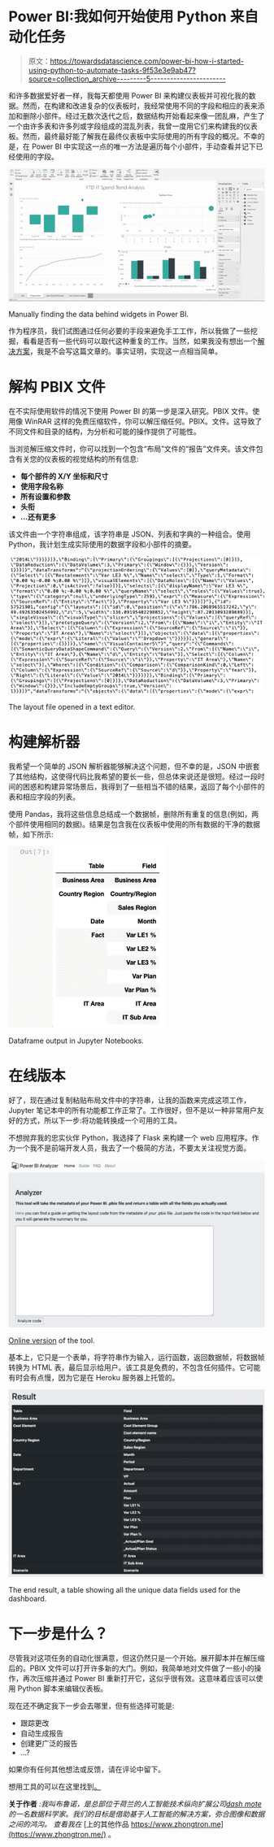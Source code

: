 # Power BI:我如何开始使用 Python 来自动化任务

> 原文：<https://towardsdatascience.com/power-bi-how-i-started-using-python-to-automate-tasks-9f53e3e9ab47?source=collection_archive---------5----------------------->

和许多数据爱好者一样，我每天都使用 Power BI 来构建仪表板并可视化我的数据。然而，在构建和改进复杂的仪表板时，我经常使用不同的字段和相应的表来添加和删除小部件。经过无数次迭代之后，数据结构开始看起来像一团乱麻，产生了一个由许多表和许多列或字段组成的混乱列表，我曾一度用它们来构建我的仪表板。然而，最终最好能了解我在最终仪表板中实际使用的所有字段的概况。不幸的是，在 Power BI 中实现这一点的唯一方法是遍历每个小部件，手动查看并记下已经使用的字段。

![](img/41d4934ba11a2eff586f876855a5b240.png)

Manually finding the data behind widgets in Power BI.

作为程序员，我们试图通过任何必要的手段来避免手工工作，所以我做了一些挖掘，看看是否有一些代码可以取代这种重复的工作。当然，如果我没有想出一个[解决方案](https://powerbi-analyzer.herokuapp.com)，我是不会写这篇文章的。事实证明，实现这一点相当简单。

# 解构 PBIX 文件

在不实际使用软件的情况下使用 Power BI 的第一步是深入研究。PBIX 文件。使用像 WinRAR 这样的免费压缩软件，你可以解压缩任何。PBIX。文件。这导致了不同文件和目录的结构，为分析和可能的操作提供了可能性。

当浏览解压缩文件时，你可以找到一个包含“布局”文件的“报告”文件夹。该文件包含有关您的仪表板的视觉结构的所有信息:

*   **每个部件的 X/Y 坐标和尺寸**
*   **使用字段名称**
*   **所有设置和参数**
*   **头衔**
*   **…还有更多**

该文件由一个字符串组成，该字符串是 JSON、列表和字典的一种组合。使用 Python，我计划生成实际使用的数据字段和小部件的摘要。

![](img/f18e91da8eb703b9fb1e2b9faca16548.png)

The layout file opened in a text editor.

# 构建解析器

我希望一个简单的 JSON 解析器能够解决这个问题，但不幸的是，JSON 中嵌套了其他结构，这使得代码比我希望的要长一些，但总体来说还是很短。经过一段时间的困惑和构建异常场景后，我得到了一些相当不错的结果，返回了每个小部件的表和相应字段的列表。

使用 Pandas，我将这些信息总结成一个数据帧，删除所有重复的信息(例如，两个部件使用相同的数据)。结果是包含我在仪表板中使用的所有数据的干净的数据帧，如下所示:

![](img/440450d8dbe550cc640a7903596d46b9.png)

Dataframe output in Jupyter Notebooks.

# 在线版本

好了，现在通过复制粘贴布局文件中的字符串，让我的函数来完成这项工作，Jupyter 笔记本中的所有功能都工作正常了。工作很好，但不是以一种非常用户友好的方式，所以下一步:将功能转换成一个可用的工具。

不想抛弃我的忠实伙伴 Python，我选择了 Flask 来构建一个 web 应用程序。作为一个我不是前端开发人员，我去了一个极简的方法，不要太关注视觉方面。

![](img/c208db735f590feb2110d066d8c39746.png)

[Online version](https://powerbi-analyzer.herokuapp.com) of the tool.

基本上，它只是一个表单，将字符串作为输入，运行函数，返回数据帧，将数据帧转换为 HTML 表，最后显示给用户。该工具是免费的，不包含任何插件。它可能有时会有点慢，因为它是在 Heroku 服务器上托管的。

![](img/bc34305ffd31a3cf6fa7e0663ecdc181.png)

The end result, a table showing all the unique data fields used for the dashboard.

# 下一步是什么？

尽管我对这项任务的自动化很满意，但这仍然只是一个开始。展开脚本并在解压缩后的。PBIX 文件可以打开许多新的大门。例如，我简单地对文件做了一些小的操作，再次压缩并通过 Power BI 重新打开它，这似乎很有效。这意味着应该可以使用 Python 脚本来编辑仪表板。

现在还不确定我下一步会去哪里，但有些选择可能是:

*   跟踪更改
*   自动生成报告
*   创建更广泛的报告
*   …?

如果你有任何其他想法或反馈，请在评论中留下。

想用工具的可以在这里找到[。](https://powerbi-analyzer.herokuapp.com)

**关于作者** *:我叫布鲁诺，是总部位于荷兰的人工智能技术纵向扩展公司*[*dash mote*](http://www.dashmote.com/?source=post_page---------------------------)*的一名数据科学家。我们的目标是借助基于人工智能的解决方案，弥合图像和数据之间的鸿沟。
查看我在* [上的其他作品 https://www.zhongtron.me](https://www.zhongtron.me/) 。